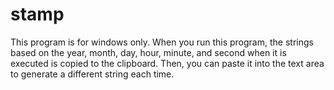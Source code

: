 # stamp

This program is for windows only.
When you run this program, the strings based on the year, month, day, hour, minute, and second when it is executed is copied to the clipboard. Then, you can paste it into the text area to generate a different string each time.
